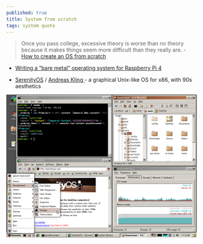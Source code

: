```yaml
---
published: true
title: System from scratch
tags: system quote
---
```

> Once you pass college, excessive theory is worse than no theory because it makes things seem more difficult than they really are. - [How to create an OS from scratch](https://news.ycombinator.com/item?id=18036538)

- [Writing a “bare metal” operating system for Raspberry Pi 4](https://news.ycombinator.com/item?id=28774022)

- [	SerenityOS](https://news.ycombinator.com/item?id=19986126) / [ Andreas Kling ](https://www.youtube.com/channel/UC3ts8coMP645hZw9JSD3pqQ) - a graphical Unix-like OS for x86, with 90s aesthetics


![caption](https://raw.githubusercontent.com/SerenityOS/serenity/master/Meta/screenshot-b36968c.png)